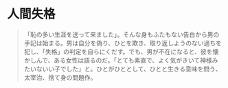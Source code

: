 # 人間失格

> 「恥の多い生涯を送って来ました」。そんな身もふたもない告白から男の手記は始まる。男は自分を偽り、ひとを欺き、取り返しようのない過ちを犯し、「失格」の判定を自らにくだす。でも、男が不在になると、彼を懐かしんで、ある女性は語るのだ。「とても素直で、よく気がきいて神様みたいないい子でした」と。ひとがひととして、ひとと生きる意味を問う、太宰治、捨て身の問題作。